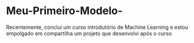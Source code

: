# Meu-Primeiro-Modelo-
Recentemente, concluí um curso introdutório de Machine Learning e estou empolgado em compartilha um projeto que desenvolvi  após o curso
